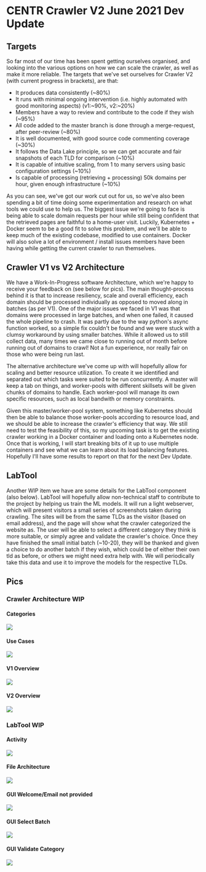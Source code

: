 # CENTR Crawler V2 June 2021 Dev Update

## Targets
So far most of our time has been spent getting ourselves organised, and looking into the various options on how we can scale the crawler, as well as make it more reliable. The targets that we've set ourselves for Crawler V2 (with current progress in brackets), are that:

- It produces data consistently (~80%)
- It runs with minimal ongoing intervention (i.e. highly automated with good monitoring aspects) (v1:~90%, v2:~20%)
- Members have a way to review and contribute to the code if they wish (~95%)
- All code added to the master branch is done through a merge-request, after peer-review (~80%)
- It is well documented, with good source code commenting coverage (~30%)
- It follows the Data Lake principle, so we can get accurate and fair snapshots of each TLD for comparison (~10%)
- It is capable of intuitive scaling, from 1 to many servers using basic configuration settings (~10%)
- Is capable of processing (retrieving + processing) 50k domains per hour, given enough infrastructure (~10%)

As you can see, we've got our work cut out for us, so we've also been spending a bit of time doing some experimentation and research on what tools we could use to help us. The biggest issue we're going to face is being able to scale domain requests per hour while still being confident that the retrieved pages are faithful to a home-user visit. Luckily, Kubernetes + Docker seem to be a good fit to solve this problem, and we'll be able to keep much of the existing codebase, modified to use containers. Docker will also solve a lot of environment / install issues members have been having while getting the current crawler to run themselves.

## Crawler V1 vs V2 Architecture 
We have a Work-In-Progress software Architecture, which we're happy to receive your feedback on (see below for pics). The main thought-process behind it is that to increase resiliency, scale and overall efficiency, each domain should be processed individually as opposed to moved along in batches (as per V1). One of the major issues we faced in V1 was that domains were processed in large batches, and when one failed, it caused the whole pipeline to crash. It was partly due to the way python's async function worked, so a simple fix couldn't be found and we were stuck with a clumsy workaround by using smaller batches. While it allowed us to still collect data, many times we came close to  running out of month before running out of domains to crawl! Not a fun experience, nor really fair on those who were being run last.

The alternative architecture we've come up with will hopefully allow for scaling and better resource utilization. To create it we identified and separated out which tasks were suited to be run concurrently. A master will keep a tab on things, and worker-pools with different skillsets will be given chunks of domains to handle. Each worker-pool will manage its own specific resources, such as local bandwith or memory constraints. 

Given this master/worker-pool system, something like Kubernetes should then be able to balance those worker-pools according to resource load, and we should be able to increase the crawler's efficiency that way. We still need to test the feasibility of this, so my upcoming task is to get the existing crawler working in a Docker container and loading onto a Kubernetes node. Once that is working, I will start breaking bits of it up to use multiple containers and see what we can learn about its load balancing features. Hopefully I'll have some results to report on that for the next Dev Update.

## LabTool
Another WIP item we have are some details for the LabTool component (also below). LabTool will hopefully allow non-technical staff to contribute to the project by helping us train the ML models. It will run a light webserver, which will present visitors a small series of screenshots taken during crawling. The sites will be from the same TLDs as the visitor (based on email address), and the page will show what the crawler categorized the website as. The user will be able to select a different category they think is more suitable, or simply agree and validate the crawler's choice. Once they have finished the small initial batch (~10-20), they will be thanked and given a choice to do another batch if they wish, which could be of either their own tld as before, or others we might need extra help with. We will periodically take this data and use it to improve the models for the respective TLDs.

## Pics
### Crawler Architecture WIP
#### Categories
![](CrawlerCategoryMap.png)
#### Use Cases
![](CrawlerUseCases.png)
#### V1 Overview
![](CrawlerV1Overview.png)
#### V2 Overview
![](CrawlerV2Overview.png)

### LabTool WIP
#### Activity
![](LabtoolActivity.png)
#### File Architecture
![](LabToolFileArch.jpg)
#### GUI Welcome/Email not provided
![](LabToolGUI1.jpg)
#### GUI Select Batch
![](LabToolGUI2.jpg)
#### GUI Validate Category
![](LabToolGUI3.jpg)
